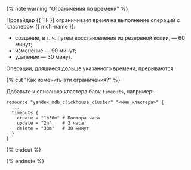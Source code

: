 {% note warning "Ограничения по времени" %}

Провайдер {{ TF }} ограничивает время на выполнение операций с кластером {{ mch-name }}:

* создание, в т. ч. путем восстановления из резервной копии, — 60 минут;
* изменение — 90 минут;
* удаление — 30 минут.

Операции, длящиеся дольше указанного времени, прерываются.

{% cut "Как изменить эти ограничения?" %}

Добавьте к описанию кластера блок `timeouts`, например:

```hcl
resource "yandex_mdb_clickhouse_cluster" "<имя_кластера>" {
  ...
  timeouts {
    create = "1h30m" # Полтора часа
    update = "2h"    # 2 часа
    delete = "30m"   # 30 минут
  }
}
```

{% endcut %}

{% endnote %}
